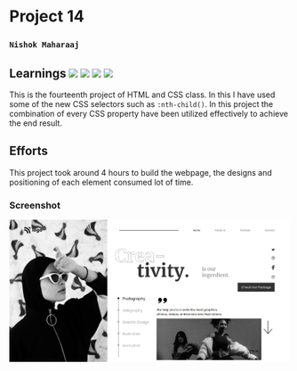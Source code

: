 # Project 14

### `Nishok Maharaaj`

## Learnings ![](https://img.shields.io/badge/Language-HTML-orange) ![](https://img.shields.io/badge/Language-CSS-green) ![](https://img.shields.io/badge/CSS-Position-yellow) ![](https://img.shields.io/badge/CSS-Flexbox-blue)

This is the fourteenth project of HTML and CSS class. In this I have used some of the new CSS selectors such as `:nth-child()`. In this project the combination of every CSS property have been utilized effectively to achieve the end result.

## Efforts

This project took around 4 hours to build the webpage, the designs and positioning of each element consumed lot of time.

### Screenshot

![Project 14](./output14.png)
